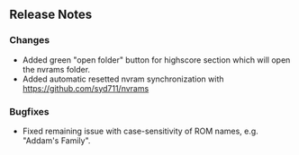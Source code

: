 ## Release Notes

### Changes

- Added green "open folder" button for highscore section which will open the nvrams folder.
- Added automatic resetted nvram synchronization with https://github.com/syd711/nvrams


### Bugfixes

- Fixed remaining issue with case-sensitivity of ROM names, e.g. "Addam's Family".


